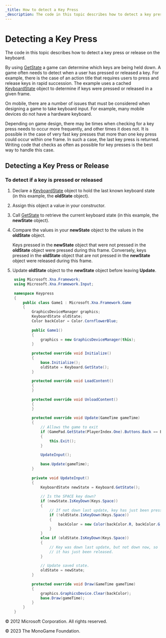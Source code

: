 ```yaml
---
_title: How to detect a Key Press
_description: The code in this topic describes how to detect a key press or release on the keyboard.
---
```


# Detecting a Key Press

The code in this topic describes how to detect a key press or release on the keyboard.

By using [GetState](xref:Microsoft.Xna.Framework.Input.Keyboard.GetState) a game can determine which keys are being held down. A game often needs to detect when a user has pressed or released a key. For example, there is the case of an action title that requires users to press and release keys in rapid succession. The example uses a cached [KeyboardState](xref:Microsoft.Xna.Framework.Input.KeyboardState) object to determine if keys were pressed or released in a given frame.

On mobile, there are a number of issues that must be considered when designing a game to take keyboard input. For example, many mobile devices do not have a hardware keyboard.

Depending on game design, there may be times when checking for a key press needs to occur more frequently, and other times it does not. It is possible in the case of very fast key presses that more than one key press could occur within one frame. In such a case, the last key press is returned. Writing code that checks as often as possible for key presses is the best way to handle this case.

## Detecting a Key Press or Release

### To detect if a key is pressed or released

1. Declare a [KeyboardState](xref:Microsoft.Xna.Framework.Input.KeyboardState) object to hold the last known keyboard state (in this example, the **oldState** object).

2. Assign this object a value in your constructor.

3. Call [GetState](xref:Microsoft.Xna.Framework.Input.Keyboard.GetState) to retrieve the current keyboard state (in this example, the **newState** object).

4. Compare the values in your **newState** object to the values in the **oldState** object.

    Keys pressed in the **newState** object that were not pressed in the **oldState** object were pressed during this frame. Conversely, keys pressed in the **oldState** object that are not pressed in the **newState** object were released during this frame.

5. Update **oldState** object to the **newState** object before leaving **Update**.

```csharp
    using Microsoft.Xna.Framework;
    using Microsoft.Xna.Framework.Input;
    
    namespace Keypress
    {
        public class Game1 : Microsoft.Xna.Framework.Game
        {
            GraphicsDeviceManager graphics;
            KeyboardState oldState;
            Color backColor = Color.CornflowerBlue;
    
            public Game1()
            {
                graphics = new GraphicsDeviceManager(this);
            }
    
            protected override void Initialize()
            {
                base.Initialize();
                oldState = Keyboard.GetState();
            }
    
            protected override void LoadContent()
            {
            }
    
            protected override void UnloadContent()
            {
            }
    
            protected override void Update(GameTime gameTime)
            {
                // Allows the game to exit
                if (GamePad.GetState(PlayerIndex.One).Buttons.Back == ButtonState.Pressed)
                {
                    this.Exit();
                }
    
                UpdateInput();
    
                base.Update(gameTime);
            }
    
            private void UpdateInput()
            {
                KeyboardState newState = Keyboard.GetState();
    
                // Is the SPACE key down?
                if (newState.IsKeyDown(Keys.Space))
                {
                    // If not down last update, key has just been pressed.
                    if (!oldState.IsKeyDown(Keys.Space))
                    {
                        backColor = new Color(backColor.R, backColor.G, (byte)~backColor.B);
                    }
                }
                else if (oldState.IsKeyDown(Keys.Space))
                {
                    // Key was down last update, but not down now, so
                    // it has just been released.
                }
    
                // Update saved state.
                oldState = newState;
            }
    
            protected override void Draw(GameTime gameTime)
            {
                graphics.GraphicsDevice.Clear(backColor);
                base.Draw(gameTime);
            }
        }
    }
```

© 2012 Microsoft Corporation. All rights reserved.  

© 2023 The MonoGame Foundation.
